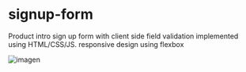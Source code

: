 # signup-form
Product intro sign up form with client side field validation 
implemented using HTML/CSS/JS. 
responsive design using flexbox  

![imagen](https://user-images.githubusercontent.com/72361661/167847717-a6e3f6d5-0ecc-4b37-b8a5-7351de54a3f4.png)





